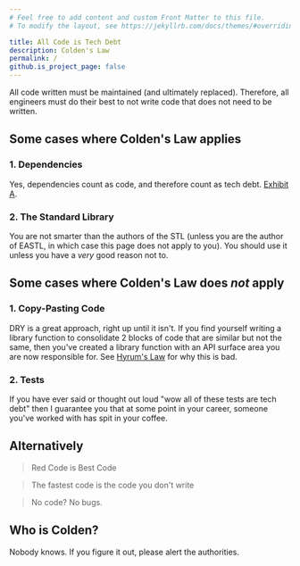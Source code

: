 ```yaml
---
# Feel free to add content and custom Front Matter to this file.
# To modify the layout, see https://jekyllrb.com/docs/themes/#overriding-theme-defaults

title: All Code is Tech Debt
description: Colden's Law
permalink: /
github.is_project_page: false
---
```


All code written must be maintained (and ultimately replaced).
Therefore, all engineers must do their best to not write code that does not need to be written.

## Some cases where Colden's Law applies

### 1. Dependencies

Yes, dependencies count as code, and therefore count as tech debt. [Exhibit A](https://en.wikipedia.org/wiki/Npm_left-pad_incident).

### 2. The Standard Library

You are not smarter than the authors of the STL (unless you are the author of EASTL, in which case this page does not apply to you).
You should use it unless you have a _very_ good reason not to.

## Some cases where Colden's Law does _not_ apply

### 1. Copy-Pasting Code

DRY is a great approach, right up until it isn't. If you find yourself writing a library function to consolidate 2 blocks of code that are similar but not the same, then you've created a library function with an API surface area you are now responsible for.
See [Hyrum's Law](https://www.hyrumslaw.com/) for why this is bad.

### 2. Tests

If you have ever said or thought out loud "wow all of these tests are tech debt" then I guarantee you that at some point in your career, someone you've worked with has spit in your coffee.

## Alternatively

> Red Code is Best Code

> The fastest code is the code you don't write

> No code? No bugs.

## Who is Colden?

Nobody knows. If you figure it out, please alert the authorities.
